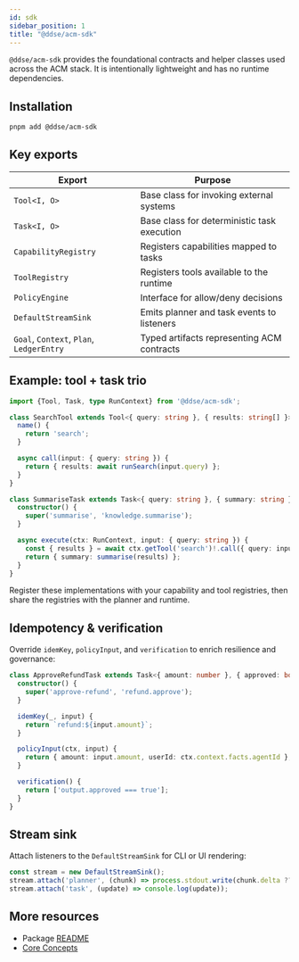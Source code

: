 ```yaml
---
id: sdk
sidebar_position: 1
title: "@ddse/acm-sdk"
---
```


`@ddse/acm-sdk` provides the foundational contracts and helper classes used across the ACM stack. It is intentionally lightweight and has no runtime dependencies.

## Installation

```bash
pnpm add @ddse/acm-sdk
```

## Key exports

| Export | Purpose |
| ------ | ------- |
| `Tool<I, O>` | Base class for invoking external systems |
| `Task<I, O>` | Base class for deterministic task execution |
| `CapabilityRegistry` | Registers capabilities mapped to tasks |
| `ToolRegistry` | Registers tools available to the runtime |
| `PolicyEngine` | Interface for allow/deny decisions |
| `DefaultStreamSink` | Emits planner and task events to listeners |
| `Goal`, `Context`, `Plan`, `LedgerEntry` | Typed artifacts representing ACM contracts |

## Example: tool + task trio

```typescript
import {Tool, Task, type RunContext} from '@ddse/acm-sdk';

class SearchTool extends Tool<{ query: string }, { results: string[] }> {
  name() {
    return 'search';
  }

  async call(input: { query: string }) {
    return { results: await runSearch(input.query) };
  }
}

class SummariseTask extends Task<{ query: string }, { summary: string }> {
  constructor() {
    super('summarise', 'knowledge.summarise');
  }

  async execute(ctx: RunContext, input: { query: string }) {
    const { results } = await ctx.getTool('search')!.call({ query: input.query });
    return { summary: summarise(results) };
  }
}
```

Register these implementations with your capability and tool registries, then share the registries with the planner and runtime.

## Idempotency & verification

Override `idemKey`, `policyInput`, and `verification` to enrich resilience and governance:

```typescript
class ApproveRefundTask extends Task<{ amount: number }, { approved: boolean }> {
  constructor() {
    super('approve-refund', 'refund.approve');
  }

  idemKey(_, input) {
    return `refund:${input.amount}`;
  }

  policyInput(ctx, input) {
    return { amount: input.amount, userId: ctx.context.facts.agentId };
  }

  verification() {
    return ['output.approved === true'];
  }
}
```

## Stream sink

Attach listeners to the `DefaultStreamSink` for CLI or UI rendering:

```typescript
const stream = new DefaultStreamSink();
stream.attach('planner', (chunk) => process.stdout.write(chunk.delta ?? ''));
stream.attach('task', (update) => console.log(update));
```

## More resources

- Package [README](https://github.com/ddse-foundation/acm/blob/main/framework/node/packages/acm-sdk/README.md)
- [Core Concepts](../core-concepts/introduction.md)
